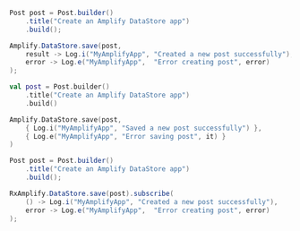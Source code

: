 <amplify-block-switcher> <amplify-block name="Java">

```java
Post post = Post.builder()
    .title("Create an Amplify DataStore app")
    .build();

Amplify.DataStore.save(post,
    result -> Log.i("MyAmplifyApp", "Created a new post successfully"),
    error -> Log.e("MyAmplifyApp",  "Error creating post", error)
);
```

</amplify-block> <amplify-block name="Kotlin">

```kotlin
val post = Post.builder()
    .title("Create an Amplify DataStore app")
    .build()

Amplify.DataStore.save(post,
    { Log.i("MyAmplifyApp", "Saved a new post successfully") },
    { Log.e("MyAmplifyApp", "Error saving post", it) }
)
```

</amplify-block> <amplify-block name="RxJava">

```java
Post post = Post.builder()
    .title("Create an Amplify DataStore app")
    .build();

RxAmplify.DataStore.save(post).subscribe(
    () -> Log.i("MyAmplifyApp", "Created a new post successfully"),
    error -> Log.e("MyAmplifyApp",  "Error creating post", error)
);
```

</amplify-block> </amplify-block-switcher>
